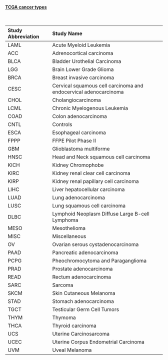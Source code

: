 #### [TCGA cancer types](https://gdc.cancer.gov/resources-tcga-users/tcga-code-tables/tcga-study-abbreviations)

<br>

| Study Abbreviation | Study Name                                                   |
| :----------------- | :----------------------------------------------------------- |
| LAML               | Acute Myeloid Leukemia                                       |
| ACC                | Adrenocortical carcinoma                                     |
| BLCA               | Bladder Urothelial Carcinoma                                 |
| LGG                | Brain Lower Grade Glioma                                     |
| BRCA               | Breast invasive carcinoma                                    |
| CESC               | Cervical squamous cell carcinoma and endocervical adenocarcinoma |
| CHOL               | Cholangiocarcinoma                                           |
| LCML               | Chronic Myelogenous Leukemia                                 |
| COAD               | Colon adenocarcinoma                                         |
| CNTL               | Controls                                                     |
| ESCA               | Esophageal carcinoma                                         |
| FPPP               | FFPE Pilot Phase II                                          |
| GBM                | Glioblastoma multiforme                                      |
| HNSC               | Head and Neck squamous cell carcinoma                        |
| KICH               | Kidney Chromophobe                                           |
| KIRC               | Kidney renal clear cell carcinoma                            |
| KIRP               | Kidney renal papillary cell carcinoma                        |
| LIHC               | Liver hepatocellular carcinoma                               |
| LUAD               | Lung adenocarcinoma                                          |
| LUSC               | Lung squamous cell carcinoma                                 |
| DLBC               | Lymphoid Neoplasm Diffuse Large B-cell Lymphoma              |
| MESO               | Mesothelioma                                                 |
| MISC               | Miscellaneous                                                |
| OV                 | Ovarian serous cystadenocarcinoma                            |
| PAAD               | Pancreatic adenocarcinoma                                    |
| PCPG               | Pheochromocytoma and Paraganglioma                           |
| PRAD               | Prostate adenocarcinoma                                      |
| READ               | Rectum adenocarcinoma                                        |
| SARC               | Sarcoma                                                      |
| SKCM               | Skin Cutaneous Melanoma                                      |
| STAD               | Stomach adenocarcinoma                                       |
| TGCT               | Testicular Germ Cell Tumors                                  |
| THYM               | Thymoma                                                      |
| THCA               | Thyroid carcinoma                                            |
| UCS                | Uterine Carcinosarcoma                                       |
| UCEC               | Uterine Corpus Endometrial Carcinoma                         |
| UVM                | Uveal Melanoma                                               |
